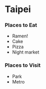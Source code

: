 # Taipei

### Places to Eat
- Ramen!
- Cake
- Pizza
- Night market

### Places to Visit
- Park
- Metro
